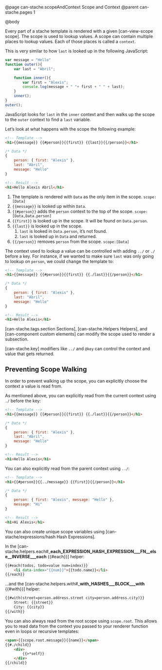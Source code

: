 @page can-stache.scopeAndContext Scope and Context
@parent can-stache.pages 1

@body

Every part of a stache template is rendered with a
given [can-view-scope scope]. The scope is used to lookup
values. A scope can contain multiple places to lookup values. Each of those
places is called a `context`.  

This is very similar to how `last` is looked up in the following JavaScript:

```js
var message = "Hello"
function outer(){
	var last = "Abril";

	function inner(){
		var first = "Alexis";
		console.log(message + " "+ first + " " + last);
	}
	inner();
}
outer();
```

JavaScript looks for `last` in the `inner` context and then walks up the
scope to the `outer` context to find a `last` variable.


Let’s look at what happens with the scope the following example:

```html
<!-- Template -->
<h1>{{message}} {{#person}}{{first}} {{last}}{{/person}}</h1>
```

```js
/* Data */
{
	person: { first: "Alexis" },
	last: "Abril",
	message: "Hello"
}
```

```html
<!-- Result -->
<h1>Hello Alexis Abril</h1>
```

1. The template is rendered with `Data` as the only item in the scope. `scope:[Data]`
2. `{{message}}` is looked up within `Data`.
3. `{{#person}}` adds the `person` context to the top of the scope. `scope:[Data,Data.person]`
4. `{{first}}` is looked up in the scope.  It will be found on `Data.person`.
5. `{{last}}` is looked up in the scope.  
   1. `last` is looked in `Data.person`, it’s not found.
   2. `last` is looked up in `Data` and returned.
6. `{{/person}}` removes `person` from the scope. `scope:[Data]`



The context used to lookup a value can be controlled with adding `../` or `./` before a
key. For instance, if we wanted to make sure `last` was only going to lookup on `person`,
we could change the template to:

```html
<!-- Template -->
<h1>{{message}} {{#person}}{{first}} {{./last}}{{/person}}</h1>
```

```js
/* Data */
{
	person: { first: "Alexis" },
	last: "Abril",
	message: "Hello"
}
```

```html
<!-- Result -->
<h1>Hello Alexis</h1>
```

[can-stache.tags.section Sections], [can-stache.Helpers Helpers],
and [can-component custom elements] can modify the scope used to render a subsection.

[can-stache.key] modifiers  like `../` and `@key` can control the context and value that
gets returned.

## Preventing Scope Walking

In order to prevent walking up the scope, you can explicitly choose the context a value is read from.

As mentioned above, you can explicitly read from the current context using `./` before the key:

```html
<!-- Template -->
<h1>{{message}} {{#person}}{{first}} {{./last}}{{/person}}</h1>
```

```js
/* Data */
{
	person: { first: "Alexis" },
	last: "Abril",
	message: "Hello"
}
```

```html
<!-- Result -->
<h1>Hello Alexis</h1>
```

You can also explicitly read from the parent context using `../`:

```html
<!-- Template -->
<h1>{{#person}}{{../message}} {{first}}{{/person}}</h1>
```

```js
/* Data */
{
	person: { first: "Alexis", message: "Hello" },
	message: "Hi"
}
```

```html
<!-- Result -->
<h1>Hi Alexis</h1>
```

You can also create unique scope variables using [can-stache/expressions/hash Hash Expressions].

In the [can-stache.helpers.each#___each_EXPRESSION_HASH_EXPRESSION___FN__else__INVERSE___each__ {{#each}}] helper:

```html
{{#each(todos, todo=value num=index)}}
	<li data-index="{{num}}">{{todo.name}}</li>
{{/each}}
```

…and the [can-stache.helpers.with#___with_HASHES___BLOCK___with__ {{#with}}] helper:

```html
{{#with(street=person.address.street city=person.address.city)}}
    Street: {{street}}
	City: {{city}}
{{/with}}
```

You can also always read from the root scope using `scope.root`. This allows you to read data from the context you passed to your renderer function even in loops or recursive templates:

```html
<span>{{scope.root.message}}{{name}}</span>
{{#./child}}
	<div>
		{{>*self}}
	</div>
{{/child}}
```
